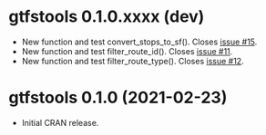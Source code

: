 # gtfstools 0.1.0.xxxx (dev)

* New function and test convert_stops_to_sf(). Closes [issue #15](https://github.com/ipeaGIT/gtfstools/issues/15).
* New function and test filter_route_id(). Closes [issue #11](https://github.com/ipeaGIT/gtfstools/issues/11).
* New function and test filter_route_type(). Closes [issue #12](https://github.com/ipeaGIT/gtfstools/issues/12).

# gtfstools 0.1.0 (2021-02-23)

- Initial CRAN release.
